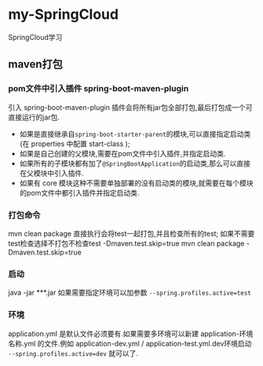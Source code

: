 # my-SpringCloud
SpringCloud学习

## maven打包 ##
### pom文件中引入插件 spring-boot-maven-plugin ###

引入 spring-boot-maven-plugin 插件会将所有jar包全部打包,最后打包成一个可直接运行的jar包.

 - 如果是直接继承自`` spring-boot-starter-parent ``的模块,可以直接指定启动类(在 properties 中配置 start-class );
 - 如果是自己创建的父模块,需要在pom文件中引入插件,并指定启动类.
  - 如果所有的子模块都有加了`` @SpringBootApplication ``的启动类,那么可以直接在父模块中引入插件.
  - 如果有 core 模块这种不需要单独部署的没有启动类的模块,就需要在每个模块的pom文件中都引入插件并指定启动类.

### 打包命令 #
mvn clean package 
直接执行会将test一起打包,并且检查所有的test; 
如果不需要test检查选择不打包不检查test  -Dmaven.test.skip=true 
mvn clean package -Dmaven.test.skip=true 

### 启动 #
java -jar ***.jar 
如果需要指定环境可以加参数 `` --spring.profiles.active=test ``

### 环境 #
application.yml 是默认文件必须要有.如果需要多环境可以新建 application-环境名称.yml 的文件.例如 application-dev.yml / application-test.yml.dev环境启动 `` --spring.profiles.active=dev `` 就可以了. 
